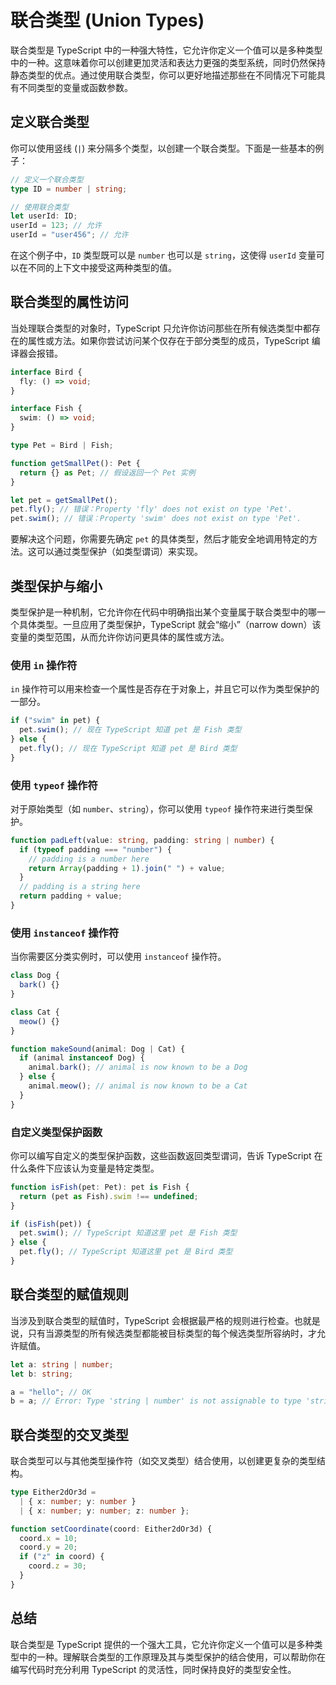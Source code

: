 # 联合类型 (Union Types)

联合类型是 TypeScript 中的一种强大特性，它允许你定义一个值可以是多种类型中的一种。这意味着你可以创建更加灵活和表达力更强的类型系统，同时仍然保持静态类型的优点。通过使用联合类型，你可以更好地描述那些在不同情况下可能具有不同类型的变量或函数参数。

## 定义联合类型

你可以使用竖线 (`|`) 来分隔多个类型，以创建一个联合类型。下面是一些基本的例子：

```typescript
// 定义一个联合类型
type ID = number | string;

// 使用联合类型
let userId: ID;
userId = 123; // 允许
userId = "user456"; // 允许
```

在这个例子中，`ID` 类型既可以是 `number` 也可以是 `string`，这使得 `userId` 变量可以在不同的上下文中接受这两种类型的值。

## 联合类型的属性访问

当处理联合类型的对象时，TypeScript 只允许你访问那些在所有候选类型中都存在的属性或方法。如果你尝试访问某个仅存在于部分类型的成员，TypeScript 编译器会报错。

```typescript
interface Bird {
  fly: () => void;
}

interface Fish {
  swim: () => void;
}

type Pet = Bird | Fish;

function getSmallPet(): Pet {
  return {} as Pet; // 假设返回一个 Pet 实例
}

let pet = getSmallPet();
pet.fly(); // 错误：Property 'fly' does not exist on type 'Pet'.
pet.swim(); // 错误：Property 'swim' does not exist on type 'Pet'.
```

要解决这个问题，你需要先确定 `pet` 的具体类型，然后才能安全地调用特定的方法。这可以通过类型保护（如类型谓词）来实现。

## 类型保护与缩小

类型保护是一种机制，它允许你在代码中明确指出某个变量属于联合类型中的哪一个具体类型。一旦应用了类型保护，TypeScript 就会“缩小”（narrow down）该变量的类型范围，从而允许你访问更具体的属性或方法。

### 使用 `in` 操作符

`in` 操作符可以用来检查一个属性是否存在于对象上，并且它可以作为类型保护的一部分。

```typescript
if ("swim" in pet) {
  pet.swim(); // 现在 TypeScript 知道 pet 是 Fish 类型
} else {
  pet.fly(); // 现在 TypeScript 知道 pet 是 Bird 类型
}
```

### 使用 `typeof` 操作符

对于原始类型（如 `number`、`string`），你可以使用 `typeof` 操作符来进行类型保护。

```typescript
function padLeft(value: string, padding: string | number) {
  if (typeof padding === "number") {
    // padding is a number here
    return Array(padding + 1).join(" ") + value;
  }
  // padding is a string here
  return padding + value;
}
```

### 使用 `instanceof` 操作符

当你需要区分类实例时，可以使用 `instanceof` 操作符。

```typescript
class Dog {
  bark() {}
}

class Cat {
  meow() {}
}

function makeSound(animal: Dog | Cat) {
  if (animal instanceof Dog) {
    animal.bark(); // animal is now known to be a Dog
  } else {
    animal.meow(); // animal is now known to be a Cat
  }
}
```

### 自定义类型保护函数

你可以编写自定义的类型保护函数，这些函数返回类型谓词，告诉 TypeScript 在什么条件下应该认为变量是特定类型。

```typescript
function isFish(pet: Pet): pet is Fish {
  return (pet as Fish).swim !== undefined;
}

if (isFish(pet)) {
  pet.swim(); // TypeScript 知道这里 pet 是 Fish 类型
} else {
  pet.fly(); // TypeScript 知道这里 pet 是 Bird 类型
}
```

## 联合类型的赋值规则

当涉及到联合类型的赋值时，TypeScript 会根据最严格的规则进行检查。也就是说，只有当源类型的所有候选类型都能被目标类型的每个候选类型所容纳时，才允许赋值。

```typescript
let a: string | number;
let b: string;

a = "hello"; // OK
b = a; // Error: Type 'string | number' is not assignable to type 'string'.
```

## 联合类型的交叉类型

联合类型可以与其他类型操作符（如交叉类型）结合使用，以创建更复杂的类型结构。

```typescript
type Either2dOr3d =
  | { x: number; y: number }
  | { x: number; y: number; z: number };

function setCoordinate(coord: Either2dOr3d) {
  coord.x = 10;
  coord.y = 20;
  if ("z" in coord) {
    coord.z = 30;
  }
}
```

## 总结

联合类型是 TypeScript 提供的一个强大工具，它允许你定义一个值可以是多种类型中的一种。理解联合类型的工作原理及其与类型保护的结合使用，可以帮助你在编写代码时充分利用 TypeScript 的灵活性，同时保持良好的类型安全性。
